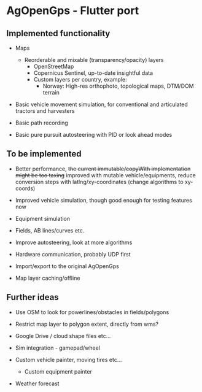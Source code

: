 # AgOpenGps - Flutter port

## Implemented functionality

-   Maps

    -   Reorderable and mixable (transparency/opacity) layers
        -   OpenStreetMap
        -   Copernicus Sentinel, up-to-date insightful data
        -   Custom layers per country, example:
            -   Norway: High-res orthophoto, topological maps, DTM/DOM terrain

-   Basic vehicle movement simulation, for conventional and articulated tractors and harvesters

-   Basic path recording

-   Basic pure pursuit autosteering with PID or look ahead modes

## To be implemented

-   Better performance, <s>the current immutable/copyWith implementation might be
    too taxing</s> improved with mutable vehicle/equipments, reduce conversion steps with latlng/xy-coordinates (change algorithms to xy-coords)

-   Improved vehicle simulation, though good enough for testing features now

-   Equipment simulation

-   Fields, AB lines/curves etc.

-   Improve autosteering, look at more algorithms

-   Hardware communication, probably UDP first

-   Import/export to the original AgOpenGps

-   Map layer caching/offline

## Further ideas

-   Use OSM to look for powerlines/obstacles in fields/polygons

-   Restrict map layer to polygon extent, directly from wms?

-   Google Drive / cloud shape files etc...

-   Sim integration - gamepad/wheel

-   Custom vehicle painter, moving tires etc...

    -   Custom equipment painter

-   Weather forecast
